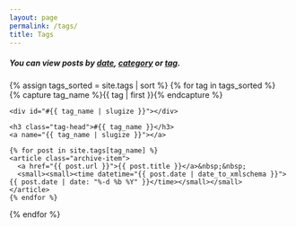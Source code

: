 ```yaml
---
layout: page
permalink: /tags/
title: Tags
---
```


<h5>You can view posts by <a href="/archive/">date</a>, <a href="/categories/">category</a> or <a href="/tags/">tag</a>.</h5>

<div>
{% assign tags_sorted = site.tags | sort %}
{% for tag in tags_sorted %}
  <div class="archive-group">
    {% capture tag_name %}{{ tag | first }}{% endcapture %}
	
    <div id="#{{ tag_name | slugize }}"></div>

    <h3 class="tag-head">#{{ tag_name }}</h3>
    <a name="{{ tag_name | slugize }}"></a>

    {% for post in site.tags[tag_name] %}
    <article class="archive-item">
      <a href="{{ post.url }}">{{ post.title }}</a>&nbsp;&nbsp;
      <small><small><time datetime="{{ post.date | date_to_xmlschema }}">{{ post.date | date: "%-d %b %Y" }}</time></small></small>
    </article>
    {% endfor %}
  </div>
{% endfor %}
</div>
